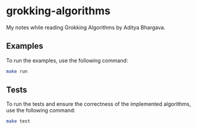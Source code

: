 # grokking-algorithms

My notes while reading Grokking Algorithms by Aditya Bhargava.

## Examples

To run the examples, use the following command:

```sh
make run
```

## Tests

To run the tests and ensure the correctness of the implemented algorithms, use the following command:

```sh
make test
```
